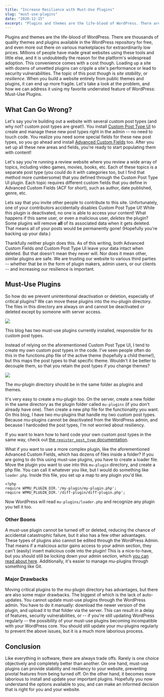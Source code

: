 ```yaml
---
title: "Increase Resilience with Must-Use Plugins"
slug: "must-use-plugins"
date: "2020-12-15"
excerpt: "Plugins and themes are the life-blood of WordPress. There are thousands of quality themes and plugins available in the WordPress repository for free, and even more out there on various marketplaces for extraordinarily low prices. Millions of people have made great websites using these tools and little else, and it is undoubtedly the reason for […]"
---
```


Plugins and themes are the life-blood of WordPress. There are thousands of quality themes and plugins available in the WordPress repository for free, and even more out there on various marketplaces for extraordinarily low prices. Millions of people have made great websites using these tools and little else, and it is undoubtedly the reason for the platform's widespread adoption. This convenience comes with a cost though. Loading up a site with dozens of unvetted plugins can cripple a site's performance or lead to security vulnerabilities. The topic of this post though is _site stability_, or _resilience_. When you build a website entirely from public themes and plugins, it can end up more fragile. Let's take a look at the problem, and how we can address it using my favorite underrated feature of WordPress: Must-Use Plugins.

## What Can Go Wrong?

Let's say you're building out a website with several custom post types (and why not? custom post types are great!). You install [Custom Post Type UI](https://wordpress.org/plugins/custom-post-type-ui/) to create and manage these new post types right in the admin -- no need to touch code. You realize you need some special fields for these new post types, so you go ahead and install [Advanced Custom Fields](https://www.advancedcustomfields.com/) too. After you set up all these new areas and fields, you're ready to start populating them with content!

Let's say you're running a review website where you review a wide array of topics, including video games, movies, books, etc. Each of these topics is a separate post type (you could do it with categories too, but I find that method more cumbersome) that you defined through the Custom Post Type UI plugin. Each topic requires different custom fields that you define in Advanced Custom Fields (ACF for short), such as author, date published, genre, etc.

Lets say that you invite other people to contribute to this site. Unfortunately, one of your contributors accidentally disables Custom Post Type UI! While this plugin is deactivated, no one is able to access your content! What happens if this same user, or even a malicious user, _deletes_ the plugin? Some plugins will remove **all** of its associated data when it gets deleted. That means all of your posts would be permanently gone! (Hopefully you're backing up your data.)

Thankfully neither plugin does this. As of this writing, both Advanced Custom Fields _and_ Custom Post Type UI leave your data intact when deleted. But that doesn't mean they never will. Nor does it mean other, similar plugins are safe. We are trusting our website to various third parties -- whether that be in the form of plugin makers, admin users, or our clients -- and increasing our resilience is important.

## Must-Use Plugins

So how do we prevent unintentional deactivation or deletion, especially of critical plugins? We can move these plugins into the mu-plugin directory. The files in this directory are always on and cannot be deactivated or deleted except by someone with server access.

![](/images/muplugins-onsite-cpt.png)

This blog has two must-use plugins currently installed, responsible for its custom post types.

Instead of relying on the aforementioned Custom Post Type UI, I tend to create my own custom post types in the code. I've seen people often do this in the functions.php file of the active theme (hopefully a child theme!), but this maps the post types to that specific theme. Wouldn't it be better to decouple them, so that you retain the post types if you change themes?

![](/images/muplugin-directory.png)

The mu-plugin directory should be in the same folder as plugins and themes.

It's very easy to create a mu-plugin too. On the server, create a new folder in the same directory as the plugin folder called `mu-plugins` (if you don't already have one). Then create a new php file for the functionality you want. On this blog, I have two mu-plugins that handle my two custom post types. Because mu-plugins cannot be deactivated from the WordPress admin, and because I hardcoded the post types, I'm not worried about resiliency.

If you want to learn how to hard code your own custom post types in the same way, check out [the `register_post_type` documentation](https://developer.wordpress.org/reference/functions/register_post_type/).

What if you want to use a more complex plugin, like the aforementioned Advanced Custom Fields, which has dozens of files inside a folder? If you are going to do this using must-use plugins, you have to create a loader file. Move the plugin you want to use into this `mu-plugin` directory, and create a php file. You can call it whatever you like, but I would do something like `loader.php`. Inside this file, you set up a map to any plugin you'd like.

```
<?php
require WPMU_PLUGIN_DIR.'/my-plugin/my-plugin.php';
require WPMU_PLUGIN_DIR.'/diff-plugin/diff-plugin.php';
```

Now WordPress will read `mu-plugins/loader.php` and recognize any plugin you tell it too.

### Other Boons

A must-use plugin cannot be turned off or deleted, reducing the chance of accidental catastrophic failure, but it also has a few other advantages. These types of plugins also cannot be edited through the WordPress Admin. That means if a malicious actor gains access to your admin section, they can't (easily) insert malicious code into the plugin! This is a nice-to-have, but you should still be locking down your admin section, which [you can read about here](https://caseyjamesperno.com/blog/how-to-secure-the-wordpress-admin). Additionally, it's easier to manage mu-plugins through something like Git.

### Major Drawbacks

Moving critical plugins to the mu-plugin directory has advantages, but there are also some major drawbacks. The biggest of which is the lack of auto-updates. You cannot update must-use plugins through the WordPress admin. You have to do it manually: download the newer version of the plugin, and upload it to that folder via the server. This can result in a delay of features, security vulnerabilities, or -- if you're still updating WordPress regularly -- the possibility of your must-use plugins becoming incompatible with your WordPress core. You should still update your mu-plugins regularly to prevent the above issues, but it is a much more laborious process.

## Conclusion

Like everything in software, there are always trade offs. Rarely is one choice objectively and completely better than another. On one hand, must-use plugins can provide stability and resiliency to your website, preventing pivotal features from being turned off. On the other hand, it becomes more laborious to install and update your important plugins. Hopefully you now understand the options available to you, and can make an informed decision that is right for you and your website.